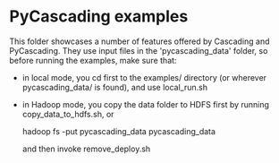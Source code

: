PyCascading examples
====================

This folder showcases a number of features offered by Cascading and
PyCascading. They use input files in the 'pycascading\_data' folder, so
before running the examples, make sure that:

* in local mode, you cd first to the examples/ directory (or wherever
pycascading\_data/ is found), and use local\_run.sh
* in Hadoop mode, you copy the data folder to HDFS first by running
copy\_data\_to\_hdfs.sh, or

	hadoop fs -put pycascading\_data pycascading\_data

    and then invoke remove\_deploy.sh
